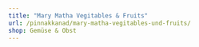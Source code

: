 ```yaml
---
title: "Mary Matha Vegitables & Fruits"
url: /pinnakkanad/mary-matha-vegitables-und-fruits/
shop: Gemüse & Obst
---
```

